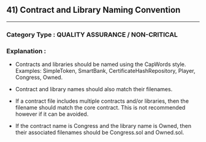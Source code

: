 ## 41) Contract and Library Naming Convention


---

### **Category Type** : QUALITY ASSURANCE / NON-CRITICAL


### **Explanation** : 

 * Contracts and libraries should be named using the CapWords style. Examples: SimpleToken,    SmartBank, CertificateHashRepository, Player, Congress, Owned.

* Contract and library names should also match their filenames.

* If a contract file includes multiple contracts and/or libraries, then the filename should match the core contract. This is not recommended however if it can be avoided.
    
 * If the contract name is Congress and the library name is Owned, then their associated filenames should be Congress.sol and Owned.sol.
   		   


